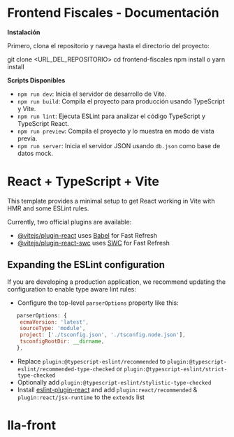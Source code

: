 # Frontend Fiscales - Documentación

**Instalación**

Primero, clona el repositorio y navega hasta el directorio del proyecto:

git clone <URL_DEL_REPOSITORIO>
cd frontend-fiscales
npm install o yarn install

**Scripts Disponibles**

- `npm run dev`: Inicia el servidor de desarrollo de Vite.
- `npm run build`: Compila el proyecto para producción usando TypeScript y Vite.
- `npm run lint`: Ejecuta ESLint para analizar el código TypeScript y TypeScript React.
- `npm run preview`: Compila el proyecto y lo muestra en modo de vista previa.
- `npm run server`: Inicia el servidor JSON usando `db.json` como base de datos mock.


# React + TypeScript + Vite

This template provides a minimal setup to get React working in Vite with HMR and some ESLint rules.

Currently, two official plugins are available:

- [@vitejs/plugin-react](https://github.com/vitejs/vite-plugin-react/blob/main/packages/plugin-react/README.md) uses [Babel](https://babeljs.io/) for Fast Refresh
- [@vitejs/plugin-react-swc](https://github.com/vitejs/vite-plugin-react-swc) uses [SWC](https://swc.rs/) for Fast Refresh

## Expanding the ESLint configuration

If you are developing a production application, we recommend updating the configuration to enable type aware lint rules:

- Configure the top-level `parserOptions` property like this:

```js
   parserOptions: {
    ecmaVersion: 'latest',
    sourceType: 'module',
    project: ['./tsconfig.json', './tsconfig.node.json'],
    tsconfigRootDir: __dirname,
   },
```

- Replace `plugin:@typescript-eslint/recommended` to `plugin:@typescript-eslint/recommended-type-checked` or `plugin:@typescript-eslint/strict-type-checked`
- Optionally add `plugin:@typescript-eslint/stylistic-type-checked`
- Install [eslint-plugin-react](https://github.com/jsx-eslint/eslint-plugin-react) and add `plugin:react/recommended` & `plugin:react/jsx-runtime` to the `extends` list
# lla-front

